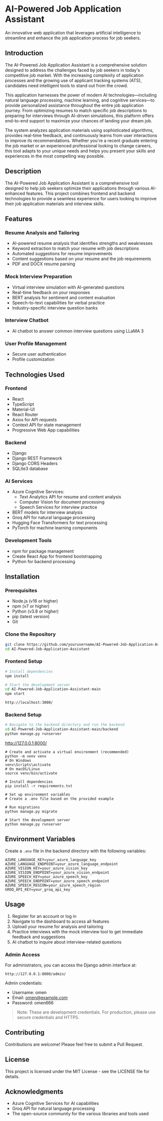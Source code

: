 # AI-Powered Job Application Assistant

An innovative web application that leverages artificial intelligence to streamline and enhance the job application process for job seekers.

## Introduction

The AI-Powered Job Application Assistant is a comprehensive solution designed to address the challenges faced by job seekers in today's competitive job market. With the increasing complexity of application processes and the growing use of applicant tracking systems (ATS), candidates need intelligent tools to stand out from the crowd.

This application harnesses the power of modern AI technologies—including natural language processing, machine learning, and cognitive services—to provide personalized assistance throughout the entire job application journey. From optimizing resumes to match specific job descriptions to preparing for interviews through AI-driven simulations, this platform offers end-to-end support to maximize your chances of landing your dream job.

The system analyzes application materials using sophisticated algorithms, provides real-time feedback, and continuously learns from user interactions to improve its recommendations. Whether you're a recent graduate entering the job market or an experienced professional looking to change careers, this tool adapts to your unique needs and helps you present your skills and experiences in the most compelling way possible.

## Description

The AI-Powered Job Application Assistant is a comprehensive tool designed to help job seekers optimize their applications through various AI-enhanced features. This project combines frontend and backend technologies to provide a seamless experience for users looking to improve their job application materials and interview skills.

## Features

### Resume Analysis and Tailoring
- AI-powered resume analysis that identifies strengths and weaknesses
- Keyword extraction to match your resume with job descriptions
- Automated suggestions for resume improvements
- Content suggestions based on your resume and the job requirements
- PDF and DOCX resume parsing

### Mock Interview Preparation
- Virtual interview simulation with AI-generated questions
- Real-time feedback on your responses
- BERT analysis for sentiment and content evaluation
- Speech-to-text capabilities for verbal practice
- Industry-specific interview question banks

### Interview Chatbot
- AI chatbot to answer common interview questions using LLaMA 3

### User Profile Management
- Secure user authentication
- Profile customization

## Technologies Used

### Frontend
- React 
- TypeScript 
- Material-UI 
- React Router 
- Axios for API requests
- Context API for state management
- Progressive Web App capabilities

### Backend
- Django 
- Django REST Framework 
- Django CORS Headers 
- SQLite3 database 

### AI Services
- Azure Cognitive Services:
  - Text Analytics API for resume and content analysis
  - Computer Vision for document processing
  - Speech Services for interview practice
- BERT models for interview analysis
- Groq API for natural language processing
- Hugging Face Transformers for text processing
- PyTorch for machine learning components

### Development Tools
- npm for package management
- Create React App for frontend bootstrapping
- Python for backend processing

## Installation

### Prerequisites
- Node.js (v16 or higher)
- npm (v7 or higher)
- Python (v3.8 or higher)
- pip (latest version)
- Git

### Clone the Repository
```bash
git clone https://github.com/yourusername/AI-Powered-Job-Application-Assistant.git
cd AI-Powered-Job-Application-Assistant
```

### Frontend Setup
```bash
# Install dependencies
npm install

# Start the development server
cd AI-Powered-Job-Application-Assistant-main
npm start
```
```
http://localhost:3000/
```
### Backend Setup
```bash
# Navigate to the backend directory and run the backend
cd AI-Powered-Job-Application-Assistant-main/backend
python manage.py runserver
```
http://127.0.0.1:8000/
```
# Create and activate a virtual environment (recommended)
python -m venv venv
# On Windows
venv\Scripts\activate
# On macOS/Linux
source venv/bin/activate

# Install dependencies
pip install -r requirements.txt

# Set up environment variables
# Create a .env file based on the provided example

# Run migrations
python manage.py migrate

# Start the development server
python manage.py runserver
```

## Environment Variables

Create a `.env` file in the backend directory with the following variables:

```
AZURE_LANGUAGE_KEY=your_azure_language_key
AZURE_LANGUAGE_ENDPOINT=your_azure_language_endpoint
AZURE_VISION_KEY=your_azure_vision_key
AZURE_VISION_ENDPOINT=your_azure_vision_endpoint
AZURE_SPEECH_KEY=your_azure_speech_key
AZURE_SPEECH_ENDPOINT=your_azure_speech_endpoint
AZURE_SPEECH_REGION=your_azure_speech_region
GROQ_API_KEY=your_groq_api_key
```

## Usage

1. Register for an account or log in
2. Navigate to the dashboard to access all features
3. Upload your resume for analysis and tailoring
4. Practice interviews with the mock interview tool to get immediate feedback and suggestions
5. AI chatbot to inquire about interview-related questions 

### Admin Access

For administrators, you can access the Django admin interface at:
```
http://127.0.0.1:8000/admin/
```

Admin credentials:
- Username: omen
- Email: omen@example.com
- Password: omen666

> Note: These are development credentials. For production, please use secure credentials and HTTPS.

## Contributing

Contributions are welcome! Please feel free to submit a Pull Request.

## License

This project is licensed under the MIT License - see the LICENSE file for details.

## Acknowledgments

- Azure Cognitive Services for AI capabilities
- Groq API for natural language processing
- The open-source community for the various libraries and tools used
